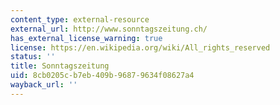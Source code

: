 ```yaml
---
content_type: external-resource
external_url: http://www.sonntagszeitung.ch/
has_external_license_warning: true
license: https://en.wikipedia.org/wiki/All_rights_reserved
status: ''
title: Sonntagszeitung
uid: 8cb0205c-b7eb-409b-9687-9634f08627a4
wayback_url: ''
---
```


